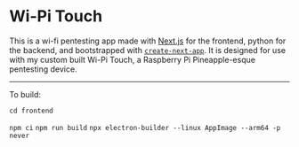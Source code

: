 # Wi-Pi Touch

This is a wi-fi pentesting app made with [Next.js](https://nextjs.org) for the frontend, python for the backend, and bootstrapped with [`create-next-app`](https://nextjs.org/docs/app/api-reference/cli/create-next-app). It is designed for use with my custom built Wi-Pi Touch, a Raspberry Pi Pineapple-esque pentesting device.

---

To build:

`cd frontend`

`npm ci`
`npm run build`
`npx electron-builder --linux AppImage --arm64 -p never`
